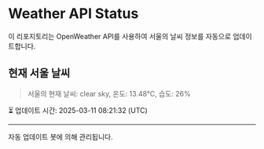 
# Weather API Status

이 리포지토리는 OpenWeather API를 사용하여 서울의 날씨 정보를 자동으로 업데이트합니다.

## 현재 서울 날씨
> 서울의 현재 날씨: clear sky, 온도: 13.48°C, 습도: 26%

⏳ 업데이트 시간: 2025-03-11 08:21:32 (UTC)

---
자동 업데이트 봇에 의해 관리됩니다.
